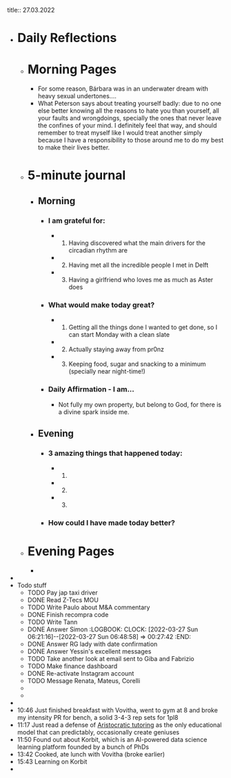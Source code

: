 title:: 27.03.2022

- # Daily Reflections
	- # Morning Pages
		- For some reason, Bárbara was in an underwater dream with heavy sexual undertones....
		- What Peterson says about treating yourself badly: due to no one else better knowing all the reasons to hate you than yourself, all your faults and wrongdoings, specially the ones that never leave the confines of your mind. I definitely feel that way, and should remember to treat myself like I would treat another simply because I have a responsibility to those around me to do my best to make their lives better.
	- # 5-minute journal
		- ## Morning
			- ### I am grateful for:
				- 1. Having discovered what the main drivers for the circadian rhythm are
				- 2. Having met all the incredible people I met in Delft
				- 3. Having a girlfriend who loves me as much as Aster does
			- ### What would make today great?
				- 1. Getting all the things done I wanted to get done, so I can start Monday with a clean slate
				- 2. Actually staying away from pr0nz
				- 3. Keeping food, sugar and snacking to a minimum (specially near night-time!)
			- ### Daily Affirmation - I am...
				- Not fully my own property, but belong to God, for there is a divine spark inside me.
		- ## Evening
			- ### 3 amazing things that happened today:
				- 1.
				- 2.
				- 3.
			- ### How could I have made today better?
	- # Evening Pages
		-
-
- Todo stuff
	- TODO Pay jap taxi driver
	- DONE Read Z-Tecs MOU
	- TODO Write Paulo about M&A commentary
	- DONE Finish recompra code
	- TODO Write Tann
	- DONE Answer Simon
	  :LOGBOOK:
	  CLOCK: [2022-03-27 Sun 06:21:16]--[2022-03-27 Sun 06:48:58] =>  00:27:42
	  :END:
	- DONE Answer RG lady with date confirmation
	- DONE Answer Yessin's excellent messages
	- TODO Take another look at email sent to Giba and Fabrizio
	- TODO Make finance dashboard
	- DONE Re-activate Instagram account
	- TODO Message Renata, Mateus, Corelli
	-
	-
-
- 10:46 Just finished breakfast with Vovitha, went to gym at 8 and broke my intensity PR for bench, a solid 3-4-3 rep sets for 1pl8
- 11:17 Just read a defense of [Aristocratic tutoring](https://erikhoel.substack.com/p/why-we-stopped-making-einsteins?s=r) as the only educational model that can predictably, occasionally create geniuses
- 11:50 Found out about Korbit, which is an AI-powered data science learning platform founded by a bunch of PhDs
- 13:42 Cooked, ate lunch with Vovitha (broke earlier)
- 15:43 Learning on Korbit
-